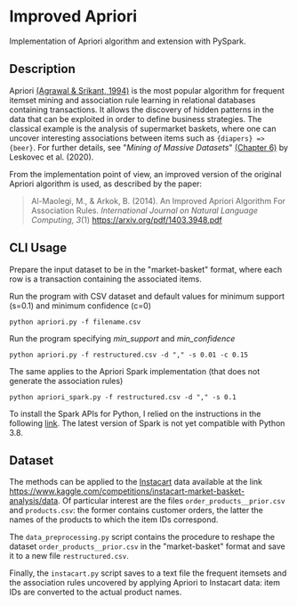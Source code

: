 # Improved Apriori
Implementation of Apriori algorithm and extension with PySpark.

## Description
Apriori [(Agrawal & Srikant, 1994)](https://www.vldb.org/conf/1994/P487.PDF) is the most popular algorithm for frequent itemset mining and association rule learning in relational databases containing transactions. It allows the discovery of hidden patterns in the data that can be exploited in order to define business strategies. The classical example is the analysis of supermarket baskets, where one can uncover interesting associations between items such as `{diapers} => {beer}`. For further details, see "*Mining of Massive Datasets*" [(Chapter 6)](http://infolab.stanford.edu/~ullman/mmds/ch6.pdf) by Leskovec et al. (2020).

From the implementation point of view, an improved version of the original Apriori algorithm is used, as described by the paper:

> Al-Maolegi, M., & Arkok, B. (2014). An Improved Apriori Algorithm For Association Rules.
*International Journal on Natural Language Computing, 3*(1) https://arxiv.org/pdf/1403.3948.pdf

## CLI Usage
Prepare the input dataset to be in the "market-basket" format, where each row is a transaction containing the associated items.

Run the program with CSV dataset and default values for minimum support (s=0.1) and minimum confidence (c=0)
```
python apriori.py -f filename.csv
```

Run the program specifying *min_support* and *min_confidence*
```
python apriori.py -f restructured.csv -d "," -s 0.01 -c 0.15
```

The same applies to the Apriori Spark implementation (that does not generate the association rules)

```
python apriori_spark.py -f restructured.csv -d "," -s 0.1
```

To install the Spark APIs for Python, I relied on the instructions in the following [link](http://www.dei.unipd.it/~capri/BDC/PythonInstructions.html). 
The latest version of Spark is not yet compatible with Python 3.8.

## Dataset
The methods can be applied to the [Instacart](https://www.instacart.com) data available at the link https://www.kaggle.com/competitions/instacart-market-basket-analysis/data. Of particular interest are the files `order_products__prior.csv` and `products.csv`: the former contains customer orders, the latter the names of the products to which the item IDs correspond.

The `data_preprocessing.py` script contains the procedure to reshape the dataset `order_products__prior.csv` in the "market-basket" format and save it to a new file `restructured.csv`.

Finally, the `instacart.py` script saves to a text file the frequent itemsets and the association rules uncovered by applying Apriori to Instacart data: item IDs are converted to the actual product names.
